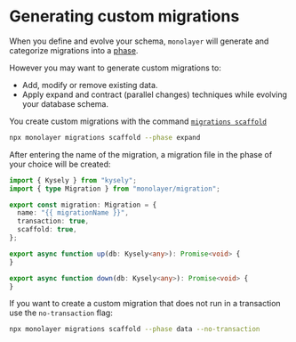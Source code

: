 # Generating custom migrations

When you define and evolve your schema, `monolayer` will generate and categorize migrations into a [phase](./../migration-system/intro.md#introduction).

However you may want to generate custom migrations to:
- Add, modify or remove existing data.
- Apply expand and contract (parallel changes) techniques while evolving your database schema.

You create custom migrations with the command [`migrations scaffold`](./../cli.md#migrations-scaffold)

```bash
npx monolayer migrations scaffold --phase expand
```

After entering the name of the migration, a migration file in the phase of your choice will be created:

```ts
import { Kysely } from "kysely";
import { type Migration } from "monolayer/migration";

export const migration: Migration = {
  name: "{{ migrationName }}",
  transaction: true,
  scaffold: true,
};

export async function up(db: Kysely<any>): Promise<void> {
}

export async function down(db: Kysely<any>): Promise<void> {
}
```

If you want to create a custom migration that does not run in a transaction use the `no-transaction` flag:

```bash
npx monolayer migrations scaffold --phase data --no-transaction
```


